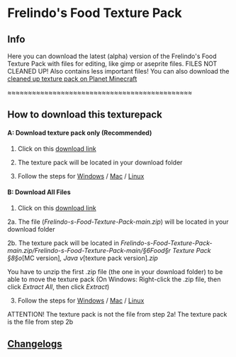 # Frelindo's Food Texture Pack
## Info
 Here you can download the latest (alpha) version of the Frelindo's Food Texture Pack with files for editing, like gimp or aseprite files.
 FILES NOT CLEANED UP! Also contains less important files!
 You can also download the [cleaned up texture pack on Planet Minecraft](https://www.planetminecraft.com/texture-pack/frelindo-s-food-texture-pack/)
 
 ≈≈≈≈≈≈≈≈≈≈≈≈≈≈≈≈≈≈≈≈≈≈≈≈≈≈≈≈≈≈≈≈≈≈≈≈≈≈≈≈≈≈≈≈≈
 
## How to download this texturepack
 
#### A: Download texture pack only (Recommended)

   1.  Click on this [download link](https://github.com/frelindo/Frelindo-s-Food-Texture-Pack/blob/main/%C2%A76Food%C2%A7r%20Texture%20Pack%20%C2%A78%C2%A7o1.16,%20Java%20v0.1.3.zip?raw=true)
   
   2.  The texture pack will be located in your download folder
   
   3.  Follow the steps for [Windows](https://www.wikihow.com/Download-a-Texture-Pack-in-Minecraft#Installing-in-Windows) / [Mac](https://www.wikihow.com/Download-a-Texture-Pack-in-Minecraft#Installing-in-Mac-OS-X) / [Linux](https://www.wikihow.com/Download-a-Texture-Pack-in-Minecraft#Installing-in-Linux)
   

#### B: Download All Files             
    
   1.  Click on this [download link](https://github.com/frelindo/Frelindo-s-Food-Texture-Pack/archive/main.zip)
   
   2a. The file (*Frelindo-s-Food-Texture-Pack-main.zip*) will be located in your download folder
   
   2b. The texture pack will be located in 
*Frelindo-s-Food-Texture-Pack-main.zip/Frelindo-s-Food-Texture-Pack-main/§6Food§r Texture Pack §8§o*[MC version]*, Java v*[texture pack version]*.zip*

   You have to unzip the first .zip file (the one in your download folder) to be able to move the texture pack 
          (On Windows: Right-click the .zip file, then click *Extract All*, then click *Extract*)
            
   3.  Follow the steps for [Windows](https://www.wikihow.com/Download-a-Texture-Pack-in-Minecraft#Installing-in-Windows) / [Mac](https://www.wikihow.com/Download-a-Texture-Pack-in-Minecraft#Installing-in-Mac-OS-X) / [Linux](https://www.wikihow.com/Download-a-Texture-Pack-in-Minecraft#Installing-in-Linux)
   
   ATTENTION! The texture pack is not the file from step 2a! The texture pack is the file from step 2b


## [Changelogs](https://github.com/frelindo/Frelindo-s-Food-Texture-Pack/blob/main/changelog.txt)
